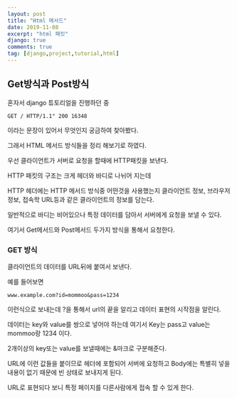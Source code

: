```yaml
---
layout: post
title: "Html 메서드"
date: 2019-11-08
excerpt: "html 패킷"
django: true
comments: true
tag: [django,project,tutorial,html]
---
```

## Get방식과 Post방식
혼자서 django 튜토리얼을 진행하던 중

	GET / HTTP/1.1" 200 16348

이라는 문장이 있어서 무엇인지 궁금하여 찾아봤다.

그래서 HTML 메서드 방식들을 정리 해보기로 하였다.

우선 클라이언트가 서버로 요청을 할때에 HTTP패킷을 보낸다.

HTTP 패킷의 구조는 크게 헤더와 바디로 나뉘어 지는데

HTTP 헤더에는 HTTP 메서드 방식중 어떤것을 사용했는지 클라이언트 정보, 브라우저 정보, 접속학 URL등과 같은 클라이언트의 정보를 담는다.

일반적으로 바디는 비어있으나 특정 데이터를 담아서 서버에게 요청을 보낼 수 있다.

여기서 Get메서드와 Post메서드 두가지 방식을 통해서 요청한다.

### GET 방식
클라이언트의 데이터를 URL뒤에 붙여서 보낸다. 

예를 들어보면 

	www.example.com?id=mommoo&pass=1234

이런식으로 보내는데 ?을 통해서 url의 끝을 알리고 데이터 표현의 시작점을 알린다.

데이터는 key와 value를 쌍으로 넣어야 하는데 여기서 Key는 pass고 value는 mommoo랑 1234 이다.

2개이상의 key또는 value를 보낼때에는 &마크로 구분해준다.

URL에 이런 값들을 붙이므로 헤더에 포함되어 서버에 요청하고 Body에는 특별히 넣을 내용이 없기 때문에 빈 상태로 보내지게 된다.

URL로 표현되다 보니 특정 페이지를 다른사람에게 접속 할 수 있게 한다.